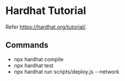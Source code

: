# Hardhat Tutorial
Refer https://hardhat.org/tutorial/. 

## Commands
* npx hardhat compile
* npx hardhat test
* npx hardhat run scripts/deploy.js --network <network-name> 